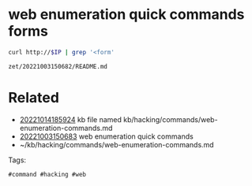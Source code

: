 # web enumeration quick commands forms
```bash
curl http://$IP | grep '<form'
```

` zet/20221003150682/README.md `

# Related

- [20221014185924](/zet/20221014185924/README.md) kb file named kb/hacking/commands/web-enumeration-commands.md
- [20221003150683](/zet/20221003150683/README.md) web enumeration quick commands
- ~/kb/hacking/commands/web-enumeration-commands.md

Tags:

    #command #hacking #web 
